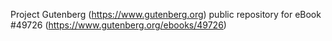 Project Gutenberg (https://www.gutenberg.org) public repository for eBook #49726 (https://www.gutenberg.org/ebooks/49726)
